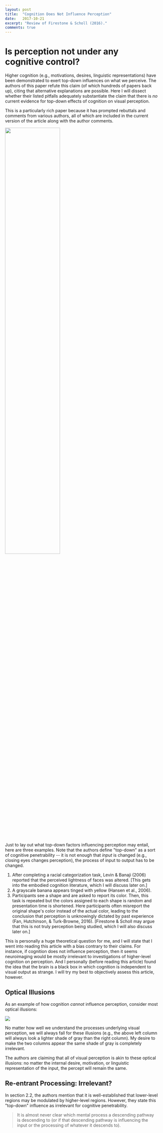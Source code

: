 ```yaml
---
layout: post
title:  "Cognition Does Not Influence Perception"
date:   2017-10-21
excerpt: "Review of Firestone & Scholl (2016)."
comments: true
---
```

# Is perception not under any cognitive control?
Higher cognition (e.g., motivations, desires, linguistic representations) have been demonstrated to exert top-down influences on what we perceive. The authors of this paper refute this claim (of which hundreds of papers back up), citing that alternative explanations are possible. Here I will dissect whether their listed pitfalls adequately substantiate the claim that there is <i>no</i> current evidence for top-down effects of cognition on visual perception.

This is a particularly rich paper because it has prompted rebuttals and comments from various authors, all of which are included in the current version of the article along with the author comments.

<img src = "https://puu.sh/yN8c7/ca9f7a1a9a.png" style="height:60%; width: 60%">

Just to lay out what top-down factors influencing perception may entail, here are three examples. Note that the authors define "top-down" as a sort of cognitive penetrability -- it is not enough that <i>input</i> is changed (e.g., closing eyes changes perception), the process of input to output has to be changed.
1. After completing a racial categorization task, Levin & Banaji (2006) reported that the perceived lightness of faces was altered. [This gets into the embodied cognition literature, which I will discuss later on.]
2. A grayscale banana appears tinged with yellow (Hansen et al., 2006).
3. Participants see a shape and are asked to report its color. Then, this task is repeated but the colors assigned to each shape is random and presentation time is shortened. Here participants often misreport the original shape's color instead of the actual color, leading to the conclusion that perception is unknowingly dictated by past experience (Fan, Hutchinson, & Turk-Browne, 2016). [Firestone & Scholl may argue that this is not truly perception being studied, which I will also discuss later on.]

This is personally a huge theoretical question for me, and I will state that I went into reading this article with a bias contrary to their claims. For instance, if cognition does not influence perception, then it seems neuroimaging would be mostly irrelevant to investigations of higher-level cognition on  perception. And I personally (before reading this article) found the idea that the brain is a black box in which cognition is independent to visual output as strange. I will try my best to objectively assess this article, however.

## Optical Illusions
As an example of how cognition <i>cannot</i> influence perception, consider most optical illusions:

<img src = "https://puu.sh/yNa4i/ab1c2e31cf.png"></img>

No matter how well we understand the processes underlying visual perception, we will always fall for these illusions (e.g., the above left column will always look a lighter shade of gray than the right column). My desire to make the two columns appear the same shade of gray is completely irrelevant.

The authors are claiming that all of visual perception is akin to these optical illusions: no matter the internal desire, motivation, or linguistic representation of the input, the percept will remain the same.

## Re-entrant Processing: Irrelevant?
In section 2.2, the authors mention that it is well-established that lower-level regions may be modulated by higher-level regions. However, they state this "top-down" influence as irrelevant for cognitive penetrability.

> It is almost never clear which mental process a descending pathway is descending to (or if that descending pathway is influencing the input or the processing of whatever it descends to).

